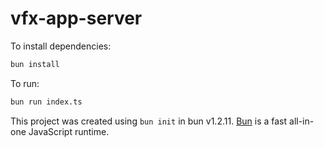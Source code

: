 # vfx-app-server

To install dependencies:

```bash
bun install
```

To run:

```bash
bun run index.ts
```

This project was created using `bun init` in bun v1.2.11. [Bun](https://bun.sh) is a fast all-in-one JavaScript runtime.
